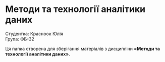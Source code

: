 # Методи та технології аналітики даних

Студентка: Красноок Юлія  
Група: ФБ-32  

Ця папка створена для зберігання матеріалів з дисципліни **«Методи та технології аналітики даних»**.  
